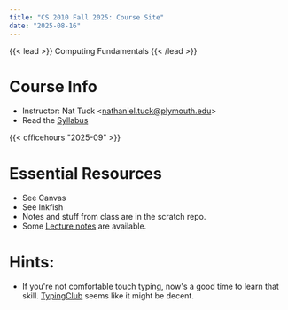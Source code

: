 ```yaml
---
title: "CS 2010 Fall 2025: Course Site"
date: "2025-08-16"
---
```


{{< lead >}}
Computing Fundamentals
{{< /lead >}}

# Course Info

 - Instructor: Nat Tuck \<<nathaniel.tuck@plymouth.edu>\>
 - Read the [Syllabus](./syllabus)

{{< officehours "2025-09" >}}

# Essential Resources

 - See Canvas
 - See Inkfish
 - Notes and stuff from class are in the scratch repo.
 - Some [Lecture notes](./notes) are available.

# Hints:

 - If you're not comfortable touch typing, now's a good time to learn that skill.
   [TypingClub](https://www.typingclub.com/) seems like it might be decent.


